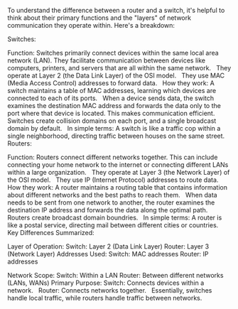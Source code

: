 To understand the difference between a router and a switch, it's helpful to think about their primary functions and the "layers" of network communication they operate within. Here's a breakdown:

Switches:

Function:
Switches primarily connect devices within the same local area network (LAN). They facilitate communication between devices like computers, printers, and servers that are all within the same network.   
They operate at Layer 2 (the Data Link Layer) of the OSI model.   
They use MAC (Media Access Control) addresses to forward data.   
How they work:
A switch maintains a table of MAC addresses, learning which devices are connected to each of its ports.   
When a device sends data, the switch examines the destination MAC address and forwards the data only to the port where that device is located. This makes communication efficient.   
Switches create collision domains on each port, and a single broadcast domain by default.   
In simple terms:
A switch is like a traffic cop within a single neighborhood, directing traffic between houses on the same street.   
Routers:

Function:
Routers connect different networks together. This can include connecting your home network to the internet or connecting different LANs within a large organization.   
They operate at Layer 3 (the Network Layer) of the OSI model.   
They use IP (Internet Protocol) addresses to route data.   
How they work:
A router maintains a routing table that contains information about different networks and the best paths to reach them.   
When data needs to be sent from one network to another, the router examines the destination IP address and forwards the data along the optimal path.   
Routers create broadcast domain boundries.   
In simple terms:
A router is like a postal service, directing mail between different cities or countries.   
Key Differences Summarized:

Layer of Operation:
Switch: Layer 2 (Data Link Layer)
Router: Layer 3 (Network Layer)
Addresses Used:
Switch: MAC addresses
Router: IP addresses

Network Scope:
Switch: Within a LAN
Router: Between different networks (LANs, WANs)
Primary Purpose:
Switch: Connects devices within a network.   
Router: Connects networks together.   
Essentially, switches handle local traffic, while routers handle traffic between networks.   



  
